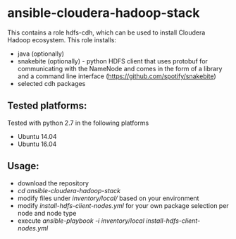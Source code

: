 # ansible-cloudera-hadoop-stack

This contains a role hdfs-cdh, which can be used to install Cloudera Hadoop ecosystem. This role installs:

* java (optionally)
* snakebite (optionally) - python HDFS client that uses protobuf for communicating with the NameNode and comes in the form of a library and a command line interface (https://github.com/spotify/snakebite)
* selected cdh packages

## Tested platforms:
Tested with python 2.7 in the following platforms
* Ubuntu 14.04
* Ubuntu 16.04

## Usage: 
   * download the repository
   * _cd ansible-cloudera-hadoop-stack_
   * modify files under _inventory/local/_ based on your environment
   * modify _install-hdfs-client-nodes.yml_ for your own package selection per node and node type
   * execute _ansible-playbook -i inventory/local install-hdfs-client-nodes.yml_

